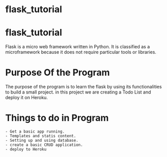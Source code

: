 # flask_tutorial

# flask_tutorial

Flask is a micro web framework written in Python. It is classified as a microframework because it does not require particular tools or libraries.

# Purpose Of the Program

The purpose of the program is to learn the flask by using its functionalities to build a small project. in this project we are creating a Todo List and deploy it on Heroku.

# Things to do in Program
    - Get a basic app running.
    - Templates and statis content.
    - Setting up and using database.
    - create a basic CRUD application.
    - deploy to Heroku
